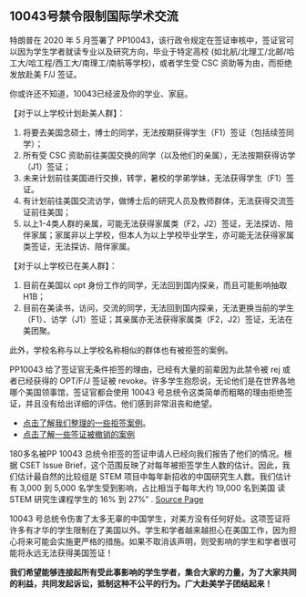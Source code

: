 ## 10043号禁令限制国际学术交流

特朗普在 2020 年 5 月签署了 PP10043，该行政令规定在签证审核中，签证官可以因为学生学者就读专业以及研究方向，毕业于特定高校 (如北航/北理工/北邮/哈工大/哈工程/西工大/南理工/南航等学校)，或者学生受 CSC 资助等为由，而拒绝发放赴美 F/J 签证。

你或许还不知道，10043已经波及你的学业、家庭。

【对于以上学校计划赴美人群】：

1. 将要去美国念硕士，博士的同学，无法按期获得学生（F1）签证（包括续签同学）；
2. 所有受 CSC 资助前往美国交换的同学（以及他们的亲属），无法按期获得访学（J1）签证；
3. 未来计划前往美国进行交换，转学，暑校的学弟学妹，无法获得学生（F1）签证。
4. 有计划前往美国交流访学，做博士后的研究人员及教师群体，无法获得交流签证前往美国；
5. 以上1-4类人群的亲属，可能无法获得家属类（F2，J2）签证，无法探访、陪伴家属；家属非以上学校，但本人为以上学校毕业学生，亦可能无法获得家属类签证，无法探访、陪伴家属。

【对于以上学校已在美人群】：

1. 目前在美国以 opt 身份工作的同学，无法回到国内探亲，而且可能影响抽取 H1B；
2. 目前在美读书，访问，交流的同学，无法回到国内探亲，无法更换当前的学生（F1）、访学（J1）签证；其亲属亦无法获得家属类（F2，J2）签证，无法在美团聚。

此外，学校名称与以上学校名称相似的群体也有被拒签的案例。

PP10043 给了签证官无条件拒签的理由，已经有大量的前辈因为此禁令被 rej 或者已经获得的 OPT/F/J 签证被 revoke。许多学生抱怨说，无论他们是在世界各地哪个美国领事馆，签证官都会使用 10043 号总统令这类简单而粗略的理由拒绝签证，并且没有给出详细的评估。他们感到非常沮丧和绝望。

- [点击了解我们整理的一些拒签案例](https://docs.qq.com/sheet/DTkNldUFudkNyTXVW)。
- [点击了解一些签证被撤销的案例](https://docs.qq.com/sheet/DZklBQ0ZlTnFRRXZX)

180多名被PP 10043 总统令拒签的签证申请人已经向我们报告了他们的情况。根据 CSET Issue Brief，这个范围反映了对每年被拒签学生人数的估计。因此，我们估计最自然的比较组是 STEM 项目中每年新招收的中国研究生人数。我们估计有 3,000 到 5,000 名学生受到影响，占比相当于每年大约 19,000 名到美国 读STEM 研究生课程学生的 16% 到 27%” . [Source Page](https://cset.georgetown.edu/wp-content/uploads/CSET-Assessing-the-Scope-of-U.S.-Visa-Restrictions-on-Chinese-Students-2.pdf)

10043 号总统令伤害了太多无辜的中国学生，对美方没有任何好处。这项签证将许多有才华的学生限制在了美国以外。学生和学者越来越担心在美国工作，因为担心将来可能会实施更严格的措施。如果不取消该声明，则受影响的学生和学者很可能将永远无法获得美国签证！

**我们希望能够连接起所有受此事影响的学生学者，集合大家的力量，为了大家共同的利益，共同发起诉讼，抵制这种不公平的行为。广大赴美学子团结起来！**

